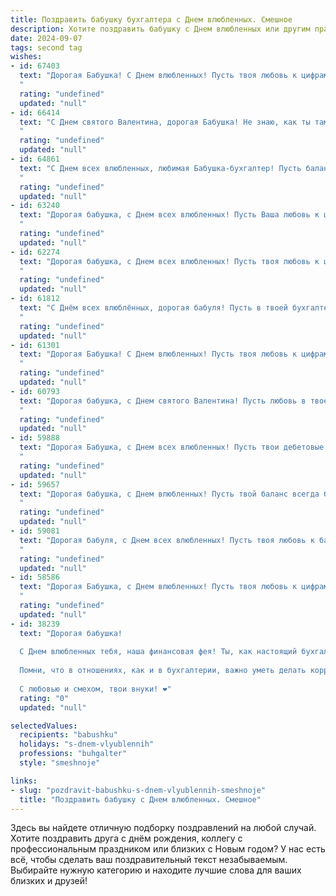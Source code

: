 ```yaml
---
title: Поздравить бабушку бухгалтера с Днем влюбленных. Смешное
description: Хотите поздравить бабушку с Днем влюбленных или другим праздником? Наш ИИ создаст незабываемое поздравление, а вы обязательно выделитесь среди других.  
date: 2024-09-07
tags: second tag
wishes:
- id: 67403
  text: "Дорогая Бабушка! С Днем влюбленных! Пусть твоя любовь к цифрам и дебету с кредитом будет такой же страстной, как и к любимым внукам! 😉
  "
  rating: "undefined"
  updated: "null"
- id: 66414
  text: "С Днем святого Валентина, дорогая Бабушка! Не знаю, как ты там в бухгалтерии, но надеюсь, любовь у тебя процветает, как балансовая прибыль! 😜♥️
  "
  rating: "undefined"
  updated: "null"
- id: 64861
  text: "С Днем всех влюбленных, любимая Бабушка-бухгалтер! Пусть баланс твоей жизни всегда будет идеальным, а дебетовое и кредитовое счастье – неразрывно связаны! 😜 ❤️
  "
  rating: "undefined"
  updated: "null"
- id: 63240
  text: "Дорогая бабушка, с Днем всех влюбленных! Пусть Ваша любовь к цифрам и балансам будет такой же горячей, как любовь к внукам, а отчета о доходах в Вашем сердце будет больше, чем у бухгалтера в офисе! 😉🥂
  "
  rating: "undefined"
  updated: "null"
- id: 62274
  text: "Дорогая бабушка, с Днем всех влюбленных! Пусть твоя любовь к цифрам и бухгалтерским отчетам будет такой же страстной, как у Ромео к Джульетте!  😄❤️
  "
  rating: "undefined"
  updated: "null"
- id: 61812
  text: "С Днём всех влюблённых, дорогая бабуля! Пусть в твоей бухгалтерской душе всегда царит любовь к цифрам и балансам, а дебет с кредитом сходятся, словно два любящих сердца! 😉❤️
  "
  rating: "undefined"
  updated: "null"
- id: 61301
  text: "Дорогая Бабушка! С Днем влюбленных! Пусть твоя любовь к цифрам и балансам будет такой же горячей, как бухгалтерские страсти! 😉💕
  "
  rating: "undefined"
  updated: "null"
- id: 60793
  text: "Дорогая бабушка, с Днем святого Валентина! Пусть любовь в твоем сердце горит ярче, чем дебет с кредитом на твоем балансе! 😉❤️
  "
  rating: "undefined"
  updated: "null"
- id: 59888
  text: "Дорогая Бабушка, с Днем всех влюбленных! Пусть твои дебетовые балансы всегда сияют от любви, а кредиты на счастье приходят вовремя!  🎉❤️
  "
  rating: "undefined"
  updated: "null"
- id: 59657
  text: "Дорогая бабушка, с Днем влюбленных! Пусть твой баланс всегда будет в плюсе, а любовь к внукам — в дебете, и пусть никакие кредиты не омрачат твою бухгалтерскую идиллию!
  "
  rating: "undefined"
  updated: "null"
- id: 59081
  text: "Дорогая бабуля, с Днем всех влюбленных! Пусть твоя любовь к балансам и дебетам будет такой же сильной, как к внукам! ❤️
  "
  rating: "undefined"
  updated: "null"
- id: 58586
  text: "Дорогая Бабушка, с Днем влюбленных! Пусть твоя любовь к цифрам и балансам будет такой же горячей, как чувства влюбленных! 😄 А бухгалтерские отчеты - всегда радостными и прибыльными! ❤️
  "
  rating: "undefined"
  updated: "null"
- id: 38239
  text: "Дорогая бабушка!
  
  С Днем влюбленных тебя, наша финансовая фея! Ты, как настоящий бухгалтер, всегда умеешь считать не только деньги, но и счастье. Пусть в твоей жизни будет не один, а целых два баланса: любви и радости!
  
  Помни, что в отношениях, как и в бухгалтерии, важно уметь делать корректировки и не забывать про амортизацию хорошего настроения! Желаю тебе, чтобы каждый день был в плюсе по любви, а все заботы уходили в минус. Пусть твое сердце будет заполнено теплом, а жизнь — шоколадным расчетом счастья!
  
  С любовью и смехом, твои внуки! ❤️"
  rating: "0"
  updated: "null"

selectedValues:
  recipients: "babushku"
  holidays: "s-dnem-vlyublennih"
  professions: "buhgalter"
  style: "smeshnoje"

links:
- slug: "pozdravit-babushku-s-dnem-vlyublennih-smeshnoje"
  title: "Поздравить бабушку с Днем влюбленных. Смешное"
---
```


Здесь вы найдете отличную подборку поздравлений на любой случай. 
Хотите поздравить друга с днём рождения, коллегу с профессиональным праздником или близких с Новым годом? У нас есть всё, чтобы сделать ваш поздравительный текст незабываемым. Выбирайте нужную категорию и находите лучшие слова для ваших близких и друзей!
